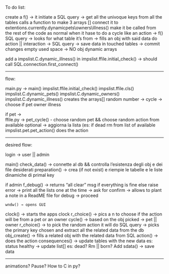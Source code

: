 To do list:

create a f() → it initiate a SQL query → get all the univoque keys from all the tables
calls a function to make 3 arrays []
connect it to extentions.currently.dynamicpets\owners\illness()
make it be called from the rest of the code as normal
when  it hase to do a cycle like an action → f() SQL query →  looks for what table it’s from → fills  an obj with said data
do action ||  interaction → SQL query → save data in touched tables → commit changes
empty used space → NO obj dynamic arrays

add a impslist.C.dynamic_illness()
in impslist.ffile.initial_check() → should call SQL.connection.first_connect()
_______________
flow:

main.py → 	main()
		impslist.ffile.initial_check()
		impslist.ffile.cls()
		impslist.C.dynamic_pets()
		impslist.C.dynamic_owners()
		impslist.C.dynamic_illness()
						creates the arrays[]
		random number → cycle → choose if pet owner illness

if pet  →	
ffile.py	 →	pet_cycle() - choose random pet && choose random action from available
		optional → 	aggiorna la lista (es: if dead rm from list of available
		impslist.pet.pet_action()
does the action

_____________________________________________________________________


desired flow:

login → user || admin

main()
	check_data() → connette al db && controlla l’esistenza degli obj e dei file desiderati
	preparation()  → crea (if not exist) e riempie le tabelle e le liste dinamiche di primal key

if admin
	f_debug() → returns “all clear” msg if everything is fine else raise error
		→ print all the lists one at the time
				→ ask for confirm
					→ allows to plant a note in a ReadME file for debug
				→ proceed

	wndw() → opens GUI

clock()  → starts the apps clock
r_choice() → pics a n to choose if the action will be from a pet or an owner
cycle() → based on the obj picked → pet || owner
	r_choice() → to pick the random action it will do
	SQL query → picks the primary key chosen and extract all the related data from the db
		obj_create()  → fills a related obj with the related data from SQL
	action() → does the action
		consequences()	→ update tables with the new data es: status healthy
					→ update list[] es: dead? Rm || born? Add
			sdata() → save data
______________________________________

animations?
Pause?
How to C in py?